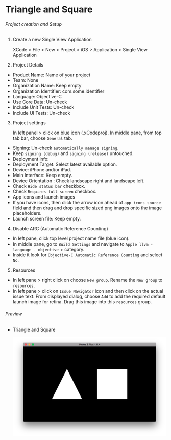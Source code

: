 # Triangle and Square

###### Project creation and Setup

1.  Create a new Single View Application

    XCode > File > New > Project > iOS > Application > Single View Application

2.  Project Details

-   Product Name: Name of your project
-   Team: None
-   Organization Name: Keep empty
-   Organization Identifier: com.some.identifier
-   Language: Objective-C
-   Use Core Data: Un-check
-   Include Unit Tests: Un-check
-   Include UI Tests: Un-check

3.  Project settings

    In left panel > click on <project name> blue icon (.xCodeproj).
    In middle pane, from top tab bar, choose `General` tab.

-   Signing: Un-check `automatically manage signing`.
-   Keep `signing (debug)` and `signing (release)` untouched.
-   Deployment info:
-   Deployment Target: Select latest available option.
-   Device: iPhone and/or iPad.
-   Main Interface: Keep empty.
-   Device Orientation : Check landscape right and landscape left.
-   Check `Hide status bar` checkbox.
-   Check `Requires full screen` checkbox.
-   App icons and launch images
-   If you have icons, then click the arrow icon ahead of `app icons source` field and then drag and drop specific sized png images onto the image placeholders.
-   Launch screen file: Keep empty.

4.  Disable ARC (Automatic Reference Counting)

-   In left pane, click top level project name file (blue icon).
-   In middle pane, go to `Build Settings` and navigate to `Apple llvm - language - objective c`
    category.
-   Inside it look for `Objective-C Automatic Reference Counting` and select `No`.

5.  Resources

-   In left pane > right click on <project name> choose `New group`. Rename the `New group` to `resources`.
-   In left pane > click on `Issue Navigator` icon and then click on the actual issue text.
    From displayed dialog, choose `Add` to add the required default launch image for retina.
    Drag this image into this `resources` group.

###### Preview

-   Triangle and Square

    ![triangleAndSquare][triangle-and-square-image]

[//]: # "Image declaration"
[triangle-and-square-image]: ./preview/triangleAndSquare.png "Triangle and Square"
